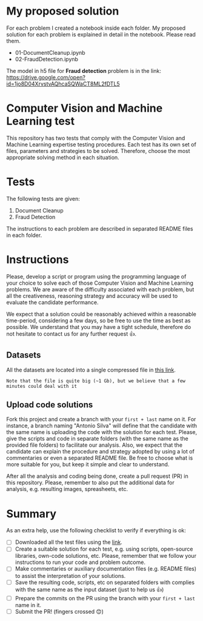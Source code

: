 # My proposed solution
For each problem I created a notebook inside each folder. My proposed solution for each problem is explained in detail in the notebook. Please read them.
- 01-DocumentCleanup.ipynb
- 02-FraudDetection.ipynb

The model in h5 file for **Fraud detection** problem is in the link: https://drive.google.com/open?id=1jo8D04XrvstvAQhcaSQWaCT8ML2fDTL5


# Computer Vision and Machine Learning test

This repository has two tests that comply with the Computer Vision and Machine Learning expertise testing procedures. Each test has its own set of files, parameters and strategies to be solved. Therefore, choose the most appropriate solving method in each situation.

# Tests

The following tests are given:

1. Document Cleanup
2. Fraud Detection

The instructions to each problem are described in separated README files in each folder.

# Instructions

Please, develop a script or program using the programming language of your choice to solve each of those Computer Vision and Machine Learning problems. We are aware of the difficulty associated with each problem, but all the creativeness, reasoning strategy and accuracy will be used to evaluate the candidate performance.

We expect that a solution could be reasonably achieved within a reasonable time-period, considering a few days, so be free to use the time as best as possible. We understand that you may have a tight schedule, therefore do not hesitate to contact us for any further request :+1:. 

## Datasets

All the datasets are located into a single compressed file in [this link](https://drive.google.com/file/d/1LhH_5ULfyrobD60SZqIfoI56eV3HuDNI/view?usp=sharing). 

    Note that the file is quite big (~1 Gb), but we believe that a few minutes could deal with it


## Upload code solutions

Fork this project and create a branch with your `first + last` name on it. For instance, a branch naming "Antonio Silva" will define that the candidate with the same name is uploading the code with the solution for each test. Please, give the scripts and code in separate folders (with the same name as the provided file folders) to facilitate our analysis. Also, we expect that the candidate can explain the procedure and strategy adopted by using a lot of commentaries or even a separated README file. Be free to choose what is more suitable for you, but keep it simple and clear to understand. 

After all the analysis and coding being done, create a pull request (PR) in this repository. Please, remember to also put the additional data for analysis, e.g. resulting images, spreasheets, etc.

# Summary

As an extra help, use the following checklist to verify if everything is ok:

- [ ] Downloaded all the test files using the [link](https://drive.google.com/file/d/1LhH_5ULfyrobD60SZqIfoI56eV3HuDNI/view?usp=sharing).
- [ ] Create a suitable solution for each test, e.g. using scripts, open-source libraries, own-code solutions, etc. Please, remember that we follow your instructions to run your code and problem outcome.
- [ ] Make commentaries or auxiliary documentation files (e.g. README files) to assist the interpretation of your solutions.
- [ ] Save the resulting code, scripts, etc on separated folders with complies with the same name as the input dataset (just to help us :+1:)
- [ ] Prepare the commits on the PR using the branch with your `first + last` name in it.
- [ ] Submit the PR! (fingers crossed :blush:)
